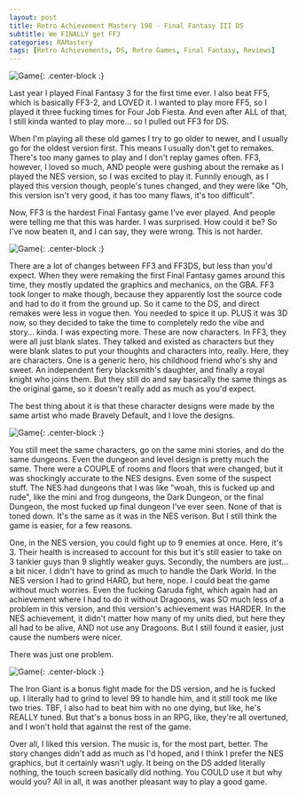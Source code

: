 ```yaml
---
layout: post
title: Retro Achievement Mastery 198 - Final Fantasy III DS 
subtitle: We FINALLY get FF3
categories: RAMastery
tags: [Retro Achievements, DS, Retro Games, Final Fantasy, Reviews]
---
```



![Game](https://imgur.com/4hAVPl7.png){: .center-block :}

Last year I played Final Fantasy 3 for the first time ever. I also beat FF5, which is basically FF3-2, and LOVED it. I wanted to play more FF5, so I played it three fucking times for Four Job Fiesta. And even after ALL of that, I still kinda wanted to play more... so I pulled out FF3 for DS.

When I'm playing all these old games I try to go older to newer, and I usually go for the oldest version first. This means I usually don't get to remakes. There's too many games to play and I don't replay games often. FF3, however, I loved so much, AND people were gushing about the remake as I played the NES version, so I was excited to play it. Funnily enough, as I played this version though, people's tunes changed, and they were like "Oh, this version isn't very good, it has too many flaws, it's too difficult".

Now, FF3 is the hardest Final Fantasy game I've ever played. And people were telling me that this was harder. I was surprised. How could it be? So I've now beaten it, and I can say, they were wrong. This is not harder.


![Game](https://imgur.com/6UBahEh.png){: .center-block :}

There are a lot of changes between FF3 and FF3DS, but less than you'd expect. When they were remaking the first Final Fantasy games around this time, they mostly updated the graphics and mechanics, on the GBA. FF3 took longer to make though, because they apparently lost the source code and had to do it from the ground up. So it came to the DS, and direct remakes were less in vogue then. You needed to spice it up. PLUS it was 3D now, so they decided to take the time to completely redo the vibe and story... kinda. I was expecting more. These are now characters. In FF3, they were all just blank slates. They talked and existed as characters but they were blank slates to put your thoughts and characters into, really. Here, they are characters. One is a generic hero, his childhood friend who's shy and sweet. An independent fiery blacksmith's daughter, and finally a royal knight who joins them. But they still do and say basically the same things as the original game, so it doesn't really add as much as you'd expect.

The best thing about it is that these character designs were made by the same artist who made Bravely Default, and I love the designs.


![Game](https://imgur.com/HjwktBG.png){: .center-block :}

You still meet the same characters, go on the same mini stories, and do the same dungeons. Even the dungeon and level design is pretty much the same. There were a COUPLE of rooms and floors that were changed, but it was shockingly accurate to the NES designs. Even some of the suspect stuff. The NES had dungeons that I was like "woah, this is fucked up and rude", like the mini and frog dungeons, the Dark Dungeon, or the final Dungeon, the most fucked up final dungeon I've ever seen. None of that is toned down. It's the same as it was in the NES verison. But I still think the game is easier, for a few reasons.

One, in the NES version, you could fight up to 9 enemies at once. Here, it's 3. Their health is increased to account for this but it's still easier to take on 3 tankier guys than 9 slightly weaker guys. Secondly, the numbers are just... a bit nicer. I didn't have to grind as much to handle the Dark World. In the NES version I had to grind HARD, but here, nope. I could beat the game without much worries. Even the fucking Garuda fight, which again had an achievement where I had to do it without Dragoons, was SO much less of a problem in this version, and this version's achievement was HARDER. In the NES achievement, it didn't matter how many of my units died, but here they all had to be alive, AND not use any Dragoons. But I still found it easier, just cause the numbers were nicer.

There was just one problem.

![Game](https://imgur.com/V3GFYwy.png){: .center-block :}

The Iron Giant is a bonus fight made for the DS version, and he is fucked up. I literally had to grind to level 99 to handle him, and it still took me like two tries. TBF, I also had to beat him with no one dying, but like, he's REALLY tuned. But that's a bonus boss in an RPG, like, they're all overtuned, and I won't hold that against the rest of the game.

Over all, I liked this version. The music is, for the most part, better. The story changes didn't add as much as I'd hoped, and I think I prefer the NES graphics, but it certainly wasn't ugly. It being on the DS added literally nothing, the touch screen basically did nothing. You COULD use it but why would you? All in all, it was another pleasant way to play a good game.